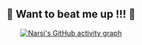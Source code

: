 
<div align="center">
  <h2>🐍 Want to beat me up !!! 🐍</h2>

  [![Narsi's GitHub activity graph](https://github-readme-activity-graph.vercel.app/graph?username=NarsiBhati-Dev&theme=high-contrast)](https://github.com/rohankumarchaudhary67/github-readme-activity-graph)

  <br/><br/><br/>
</div>
